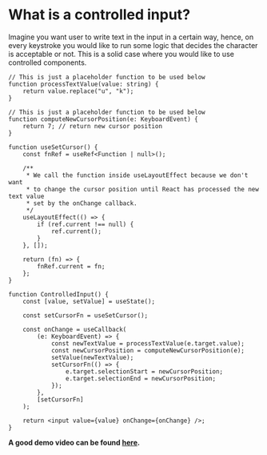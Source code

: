 # What is a controlled input?

Imagine you want user to write text in the input in a certain way, hence, on every keystroke you would like to run some logic that decides the character is acceptable or not. This is a solid case where you would like to use controlled components.

```tsx
// This is just a placeholder function to be used below
function processTextValue(value: string) {
	return value.replace("u", "k");
}

// This is just a placeholder function to be used below
function computeNewCursorPosition(e: KeyboardEvent) {
	return 7; // return new cursor position
}

function useSetCursor() {
	const fnRef = useRef<Function | null>();

	/**
	 * We call the function inside useLayoutEffect because we don't want
	 * to change the cursor position until React has processed the new text value
	 * set by the onChange callback.
	 */
	useLayoutEffect(() => {
		if (ref.current !== null) {
			ref.current();
		}
	}, []);

	return (fn) => {
		fnRef.current = fn;
	};
}

function ControlledInput() {
	const [value, setValue] = useState();

	const setCursorFn = useSetCursor();

	const onChange = useCallback(
		(e: KeyboardEvent) => {
			const newTextValue = processTextValue(e.target.value);
			const newCursorPosition = computeNewCursorPosition(e);
			setValue(newTextValue);
			setCursorFn(() => {
				e.target.selectionStart = newCursorPosition;
				e.target.selectionEnd = newCursorPosition;
			});
		},
		[setCursorFn]
	);

	return <input value={value} onChange={onChange} />;
}
```

**A good demo video can be found [here](https://egghead.io/lessons/react-preserve-cursor-position-when-filtering-out-characters-from-a-react-input).**
